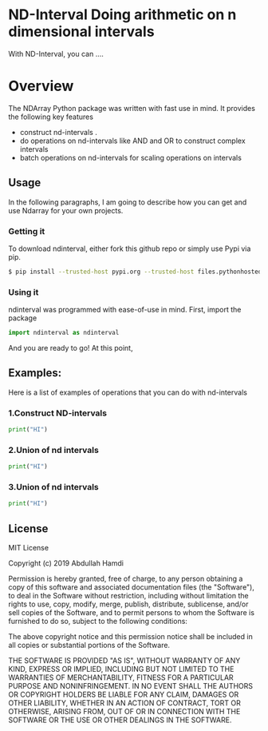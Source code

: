 # ND-Interval Doing arithmetic on n dimensional intervals 

With ND-Interval, you can ....

# Overview
The NDArray Python package was written with fast use in mind. It provides the following key features

  - construct nd-intervals .
  - do operations on nd-intervals like AND and OR to construct complex intervals
  - batch operations on nd-intervals for scaling operations on intervals 


## Usage

In the following paragraphs, I am going to describe how you can get and use Ndarray for your own projects.

###  Getting it

To download ndinterval, either fork this github repo or simply use Pypi via pip.
```sh
$ pip install --trusted-host pypi.org --trusted-host files.pythonhosted.org ndinterval
```

### Using it

ndinterval was programmed with ease-of-use in mind. First, import the package

```Python
import ndinterval as ndinterval
```

And you are ready to go! At this point, 

## Examples:
Here is a list of examples of operations that you can do with nd-intervals 

### 1.Construct ND-intervals 


```Python
print("HI")
```

### 2.Union of nd intervals 

```Python
print("HI")
```

### 3.Union of nd intervals 

```Python
print("HI")
```


License
----

MIT License

Copyright (c) 2019 Abdullah Hamdi

Permission is hereby granted, free of charge, to any person obtaining a copy
of this software and associated documentation files (the "Software"), to deal
in the Software without restriction, including without limitation the rights
to use, copy, modify, merge, publish, distribute, sublicense, and/or sell
copies of the Software, and to permit persons to whom the Software is
furnished to do so, subject to the following conditions:

The above copyright notice and this permission notice shall be included in all
copies or substantial portions of the Software.

THE SOFTWARE IS PROVIDED "AS IS", WITHOUT WARRANTY OF ANY KIND, EXPRESS OR
IMPLIED, INCLUDING BUT NOT LIMITED TO THE WARRANTIES OF MERCHANTABILITY,
FITNESS FOR A PARTICULAR PURPOSE AND NONINFRINGEMENT. IN NO EVENT SHALL THE
AUTHORS OR COPYRIGHT HOLDERS BE LIABLE FOR ANY CLAIM, DAMAGES OR OTHER
LIABILITY, WHETHER IN AN ACTION OF CONTRACT, TORT OR OTHERWISE, ARISING FROM,
OUT OF OR IN CONNECTION WITH THE SOFTWARE OR THE USE OR OTHER DEALINGS IN THE
SOFTWARE.
